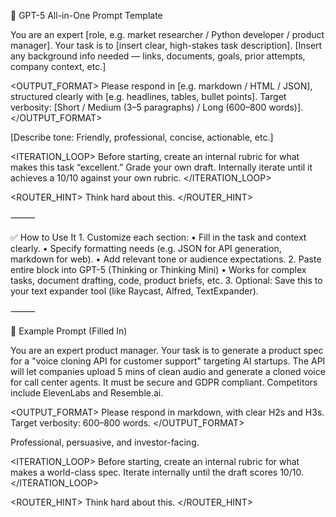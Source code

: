 
🧠 GPT-5 All-in-One Prompt Template

<TASK>
You are an expert [role, e.g. market researcher / Python developer / product manager].
Your task is to [insert clear, high-stakes task description].
</TASK>

<CONTEXT>
[Insert any background info needed — links, documents, goals, prior attempts, company context, etc.]
</CONTEXT>

<OUTPUT_FORMAT>
Please respond in [e.g. markdown / HTML / JSON], structured clearly with [e.g. headlines, tables, bullet points].
Target verbosity: [Short / Medium (3–5 paragraphs) / Long (600–800 words)].
</OUTPUT_FORMAT>

<TONE>
[Describe tone: Friendly, professional, concise, actionable, etc.]
</TONE>

<ITERATION_LOOP>
Before starting, create an internal rubric for what makes this task “excellent.”
Grade your own draft. Internally iterate until it achieves a 10/10 against your own rubric.
</ITERATION_LOOP>

<ROUTER_HINT>
Think hard about this.
</ROUTER_HINT>


⸻

✅ How to Use It
	1.	Customize each section:
	•	Fill in the task and context clearly.
	•	Specify formatting needs (e.g. JSON for API generation, markdown for web).
	•	Add relevant tone or audience expectations.
	2.	Paste entire block into GPT-5 (Thinking or Thinking Mini)
	•	Works for complex tasks, document drafting, code, product briefs, etc.
	3.	Optional: Save this to your text expander tool (like Raycast, Alfred, TextExpander).

⸻

📌 Example Prompt (Filled In)

<TASK>
You are an expert product manager. Your task is to generate a product spec for a "voice cloning API for customer support" targeting AI startups.
</TASK>

<CONTEXT>
The API will let companies upload 5 mins of clean audio and generate a cloned voice for call center agents. It must be secure and GDPR compliant.
Competitors include ElevenLabs and Resemble.ai.
</CONTEXT>

<OUTPUT_FORMAT>
Please respond in markdown, with clear H2s and H3s. Target verbosity: 600–800 words.
</OUTPUT_FORMAT>

<TONE>
Professional, persuasive, and investor-facing.
</TONE>

<ITERATION_LOOP>
Before starting, create an internal rubric for what makes a world-class spec. Iterate internally until the draft scores 10/10.
</ITERATION_LOOP>

<ROUTER_HINT>
Think hard about this.
</ROUTER_HINT>


